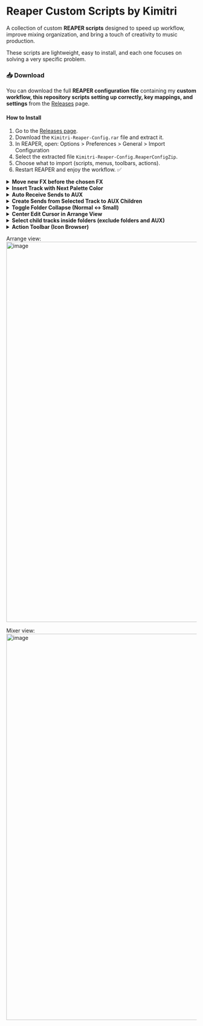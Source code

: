 # Reaper Custom Scripts by Kimitri

A collection of custom **REAPER scripts** designed to speed up workflow, improve mixing organization, and bring a touch of creativity to music production.  

These scripts are lightweight, easy to install, and each one focuses on solving a very specific problem. 

### 📥 Download
You can download the full **REAPER configuration file** containing my **custom workflow, this repository scripts setting up correctly, key mappings, and settings** from the [Releases](https://github.com/kimitrii/reaper-scripts/releases) page.  

#### How to Install
1. Go to the [Releases page](https://github.com/kimitrii/reaper-scripts/releases).  
2. Download the `Kimitri-Reaper-Config.rar` file and extract it.  
3. In REAPER, open:
   Options > Preferences > General > Import Configuration  
4. Select the extracted file `Kimitri-Reaper-Config.ReaperConfigZip`.  
5. Choose what to import (scripts, menus, toolbars, actions).  
6. Restart REAPER and enjoy the workflow. ✅

<details>
 <summary><b>Move new FX before the chosen FX</b></summary>

This REAPER script automatically moves any **newly added FX** in a track **before a chosen FX** (for example, a VU Meter) – but **only when there is a change** in the FX chain.  

## ✨ Features
- Prompts the user to select a **target FX** (by full or partial name).  
- Any newly added FX will automatically be moved **before that FX**.  
- The chosen FX name is saved, so you only need to select it once.  
- Works across all tracks in the project.  

## 🎚 Motivation
This script was created to simulate the workflow of **legendary analog mixing consoles**, where each channel had a **dedicated VU meter**.  
- The VU meter should always stay at the **end of the FX chain**.  
- This way, every time you add a new FX to a track, you can still monitor whether the signal is exceeding **0 dB VU** *after* that effect.  
- It is especially useful when using plugins that support **“Show embedded UI in MCP”**, such as **VU Meter (ZenoMOD)**, since you can always keep visual feedback right inside the mixer.  

## 🛠 Installation
1. Copy the script file (`VU_FX_Keeper.lua`) into your REAPER Scripts folder; 

2. In REAPER, open the **Action List**, click *Load…*, and select the script.  
3. Run the script (or set it to run at startup).  

## ⚙️ Usage
1. The first time you run it, you will be asked to type the name (or part of the name) of the FX you want to use as the reference.  
- Example: `"VU Meter"`  
2. From then on, whenever you add new FX to a track, they will be moved to **just before that chosen FX**.  
3. To change the chosen FX, delete the saved state:  
- Menu: *Extensions > ReaScript console output > Clear extstate* (or by editing the code).  



</details>

<details>
 <summary><b>Insert Track with Next Palette Color</b></summary>

This REAPER script automatically assigns a **track color** based on a predefined palette inside the code.  
Each time it is run, it applies the **next color in sequence**, cycling through the palette you defined.  

## ✨ Features
- Uses a **custom color palette** (defined directly in the script).  
- Applies the **next color** in the palette to the selected tracks.  
- Remembers the last color used, so the sequence continues consistently.  

## 🎚 Motivation
Keeping tracks visually organized is crucial in large projects.  
This script lets you quickly cycle through a set of **hand-picked colors** so every new track you add is immediately colorized, without manual selection.  

## 🛠 Installation
1. Copy the script file (`SetNextColor.lua`) into your REAPER Scripts folder.  
2. In REAPER, open the **Action List**, click *Load…*, and select the script.  

## ⚙️ Usage
1. Import the script into the Action List.  
2. Create a **Custom Action** in the following order:  
   - `Track: Insert new track`  
   - `Script: ColonizeTrack.lua`  
3. Give this custom action a clear name, such as **"New Track (Colorized)"**.  
4. Assign it to a toolbar button or a keyboard shortcut.  
5. From now on, whenever you run this action, it will:  
   - Insert a new track  
   - Automatically colorize it with the **next color in your palette**.  
 

</details>

<details>
 <summary><b>Auto Receive Sends to AUX</b></summary>

This REAPER script automatically creates **sends from all relevant tracks** to a newly selected track **inside a chosen AUX folder**.  

It simulates the workflow of **Ableton Live’s return tracks**, where every new auxiliary channel is instantly available for sends, without requiring manual routing.  

## ✨ Features
- Prompts the user to set the **AUX folder name** once (e.g., `"AUX"` or `"Bus"`).  
- The folder name is **saved permanently** and remembered between REAPER sessions.  
- When you select a track inside the AUX folder, all eligible tracks will automatically create a send to it.  
- Avoids duplicates (existing sends are ignored).  
- Ignores folder parents (only child tracks are connected).  

## 🎚 Motivation
Coming from **Ableton Live**, auxiliary tracks (*Return Tracks*) are always ready to receive sends from every track in the project.  

By default, REAPER requires manual routing for each new AUX track.  
This script brings back the **Ableton-style behavior**:  
- Create a new AUX track inside your chosen folder.  
- Select it once.  
- Instantly, all other tracks in the project (except other AUX tracks and folders) will send to it.  

This way, you can build flexible effect chains (reverbs, delays, parallel compression, etc.) with just **one click or shortcut**, instead of repeatedly setting up sends.  

## 🛠 Installation
1. Copy the script file (`AutoReceiveSends.lua`) into your REAPER Scripts folder.  
2. In REAPER, open the **Action List**, click *Load…*, and select the script.  

## ⚙️ Usage
1. The first time you run the script, you’ll be asked to enter the name of your **AUX folder** (e.g., `"AUX"`).  
   - This name is saved permanently for future sessions.  
2. Organize your project so all your auxiliary tracks are inside this folder.  
3. Select a track inside the AUX folder.  
4. Run the script (via Action List, a toolbar button, or a keyboard shortcut).  
   - All eligible tracks in your project will now send to the selected AUX track.  
5. To change the chosen folder name, clear the saved state or edit the script.  

</details>

<details>
 <summary><b>Create Sends from Selected Track to AUX Children</b></summary>

This REAPER script automatically creates **sends from the selected track** to **all tracks inside a chosen AUX folder**.  

It is especially useful if you want to quickly route a single track to multiple auxiliary effect tracks at once (reverbs, delays, parallel chains, etc.), without manually creating each send.  

## ✨ Features
- Prompts the user to set the **AUX folder name** once (e.g., `"AUX"` or `"Bus"`).  
- The folder name is **saved permanently** and remembered between REAPER sessions.  
- When you select a track outside the AUX folder and run the script, it will:  
  - Find your AUX folder.  
  - Collect all its child tracks.  
  - Create sends from the selected track to each child track.  
- Avoids duplicates (existing sends are ignored).  

## 🎚 Motivation
In DAWs like **Ableton Live**, return tracks are globally accessible, but in REAPER, you often have to create multiple sends manually.  

This script speeds up that process by letting you route a track to **all AUX tracks inside a folder** in just one action.  
It’s perfect for workflows where you have multiple effect returns grouped under one folder (for example: *Reverb AUX*, *Delay AUX*, *Parallel Compression AUX*).  

## 🛠 Installation
1. Copy the script file (`SendToAUXChildren.lua`) into your REAPER Scripts folder.  
2. In REAPER, open the **Action List**, click *Load…*, and select the script.  

## ⚙️ Usage
1. The first time you run it, you will be asked for the name of your AUX folder (e.g. `"AUX"`).  
   - The name will be remembered for future sessions.  

2. There are two main ways to use it:  

   - **Manual** → Select any track *outside* the AUX folder and run the script.  
   - **Automatic (recommended)** → Create a *Custom Action* so every new track is instantly routed to AUX sends:  
     1. Go to **Actions > Show Action List > New Action > New Custom Action**.  
     2. Add the following actions in order:  
        - `Track: Insert new track`  
        - `Script: ColorizeTrack.lua` (optional, for consistent colors)  
        - `Script: AutoSendSendsToAUX.lua`  
     3. Save it as **New Track** (or any name you like).  
     4. Assign it to a shortcut key or toolbar button.  

👉 From now on, every time you create a new track using this custom action, it will **already come with all the correct sends** to your AUX folder children.  

</details> 

</details>

<details>
 <summary><b>Toggle Folder Collapse (Normal ↔ Small)</b></summary>

This REAPER script toggles the **selected folder track** between its two main collapse states:  
- **Normal view** (fully expanded)  
- **Small view** (minimized but still visible)  

It makes working with large projects much faster, since you can quickly reduce clutter while keeping track of your folders.

⚠️ **Note:** This script is **not originally mine**.  
It is a **modified version of MPL’s script**

## ✨ Features
- Works on the **selected folder track**.  
- Toggles between **normal** and **small** (not supercollapsed, so the folder is still visible).  
- Automatically applies the change to **all child tracks inside the folder**.  

## 🎚 Motivation
The native REAPER folder collapse options (Normal, Small, Collapsed, Hidden) don’t provide a direct toggle between **Normal** and **Small**. 
This script makes it instant and consistent — perfect for workflows with many tracks where visibility and organization are key.  

I personally assigned it to the **`Q` key**, so I can quickly collapse or expand any folder with a single keystroke.  

## 🛠 Installation
1. Copy the script file (`CollapseToSmall.lua`) into your REAPER Scripts folder.  
2. In REAPER, open the **Action List**, click *Load…*, and select the script.  

## ⚙️ Usage
1. Select any folder track.  
2. Run the script (or press your assigned shortcut, e.g., **`Q`**).  
3. The folder will toggle between **normal** and **small collapse state**, applying the same setting to all of its child tracks.  

</details>

<details>
 <summary><b>Center Edit Cursor in Arrange View</b></summary>

This REAPER script automatically keeps the **edit cursor centered** in the arrange view whenever it is moved.  
It makes navigating large projects smoother, since you don’t lose sight of the cursor when scrolling horizontally.  

## ✨ Features
- Centers the arrange view on the **edit cursor** position.  
- Works whether REAPER is **playing, recording, or stopped**.  
- Lightweight and runs in the background.  
- Designed to be used inside **Custom Actions** as the **last step**, so that every action that moves the cursor ends with the arrange view centered.  

## 🎚 Motivation
When moving the edit cursor left or right (with arrow keys, shortcuts, or actions), REAPER by default allows the cursor to move toward the edges of the screen before scrolling.  
This script fixes that by always keeping the cursor **in the middle of the arrange view**, similar to workflows in other DAWs.  

It is especially powerful when combined with **Custom Actions**.  
For example:  
- *Move cursor to previous measure* → *Select item under cursor* → **CenterEditCursor.eel**  
- That way, after the main actions run, the view will always recenter automatically.  

## 🛠 Installation
1. Copy the script file (`CenterEditCursor.eel`) into your REAPER Scripts folder.  
2. In REAPER, open the **Action List**, click *Load…*, and select the script.  
3. Add it as the **last step** in any Custom Action that moves the edit cursor.  

## ⚙️ Usage
- After activation in a Custom Action, every time you move the edit cursor (e.g., with left/right arrow shortcuts), the arrange view will scroll so the cursor stays centered.  
- Works seamlessly during playback or recording as well.  

</details>

<details>
 <summary><b>Select child tracks inside folders (exclude folders and AUX)</b></summary>

This REAPER script automatically **selects all child tracks inside all folders**, while skipping:  
- The **folder parent tracks** themselves.  
- Any tracks inside a folder named **AUX**.  

It is useful for quickly select only the *working tracks* (child tracks) without affecting your AUX or routing structures, in Kimitri default project template.

## ✨ Features
- Selects **all child tracks inside all folders**.  
- Skips **folder parents** (only selects children).  
- Completely ignores **AUX folders and their children**.  
- Works across the entire project in one action.  

## 🎚 Motivation
The main inspiration comes from the **Kimitri Project Default Template**.  
In this setup, recording sessions are structured in folders, and often you need to **quickly arm all tracks for live recording** (without selecting folders or AUX).   

Perfect for batch actions like coloring, volume adjustments, live record, FX application, or exporting stems.

## 🛠 Installation
1. Copy the script file (`Select child tracks inside folders (exclude folders and AUX).lua`) into your REAPER Scripts folder.  
2. In REAPER, open the **Action List**, click *Load…*, and select the script.  

## ⚙️ Usage
1. Run the script from the **Action List**, or assign it to a shortcut key or toolbar button.  
2. All child tracks inside folders will be selected automatically.  
3. AUX folder children and folder parents will remain unselected.  

</details>

<details>
 <summary><b>Action Toolbar (Icon Browser)</b></summary>

This REAPER script creates a **dockable toolbar window** with **visual icons organized by categories**, allowing you to quickly run any REAPER action or custom script through an intuitive icon-based interface.

Instead of manually searching the Action List or using native toolbars, you can build your own **visual browser of actions**, categorized and persistent between sessions.

## ✨ Features
- **Dockable custom window** integrated into REAPER’s interface  
- **Sidebar menu** for organizing actions by **categories**  
- Each category displays a **grid of icons**, each linked to a REAPER command ID  
- **Dynamic creation** of categories and buttons directly from the interface  
- **Persistent configuration** via an `.ini` file  
- Supports **hover/active icon states** (3-frame sprites)  
- **Independent scrolling** for menu and content area  
- Remembers window docking position between sessions  

## 🎚 Motivation
REAPER’s default toolbars are powerful, but they can become cluttered or limited when managing dozens of scripts or actions.  
The **Action Toolbar (Icon Browser)** provides a **visual, categorized, and persistent environment**, ideal for users who want a fast, intuitive, and visually organized workflow similar to visual plugin browsers or DAW launchpads.

Perfect for producers, sound designers, and engineers who rely on many custom scripts and want quick visual access to them.

## 🛠 Installation
1. Copy the script file `Action Toolbar (Icon Browser).lua` into your REAPER Scripts folder.  
2. In REAPER, open the **Action List**, click *Load…*, and select the script.  

## ⚙️ Usage
1. Run the script from the **Action List**, or assign it to a toolbar button or shortcut.  
2. Use the **“+” button** on the left to create a new **category**.  
3. Select a category and use the **“+” button** on the right to add **action buttons**.  
   - Provide a **name**, a REAPER **command ID**, and the **icon filename** (e.g. `myicon.png`).  
   - The new button is instantly saved and ready to use.  
4. Click any icon to **run its REAPER command instantly**.  
5. Press `Esc` or re-run the script to close the toolbar.

**Obs::** Place your PNG icons in  `/Data/toolbar_icons/` (REAPER’s native toolbar icons folder).  

### 🧩 Editing or Deleting Buttons
All data is stored in:  
```
/scripts/ActionToolbarIconBrowser/ActionToolbarIconBrowserConfig.ini
```

> 🗂 **Note:**  
> The configuration **folder** (`/scripts/ActionToolbarIconBrowser/`) is automatically created the first time you run the script.  
> The `.ini` file will be created automatically once you add your first category or button.

Each category is a section in the file:
```
[CategoryName]
ButtonName=CommandID,IconFile.png
```
To **edit** a button → change its values (name, command, or icon).  
To **delete** a button → remove its line.  
Save the file and re-run the script to apply changes.

### 📁 Example `.ini` Structure
```
[Menu]
Editing=EDIT
Mixing=MIX
--
[EDIT]
Split=_SWS_SPLIT,split_icon.png
Trim=_SWS_TRIM,trim_icon.png
--
[MIX]
ReaEQ=_RS123456,reaeq_icon.png
ReaComp=_RS789012,reacomp_icon.png
```

> 💡 Tip: Use **3-frame PNG sprites** (normal, hover, active) for smooth visual feedback — turning your toolbar into a **custom plugin browser** or **macro pad** directly inside REAPER.

</details>



Arrange view:
<img width="1920" height="1002" alt="image" src="https://github.com/user-attachments/assets/6e372c1a-2b1f-4814-a1fe-44c0cb90f105" />

Mixer view:
<img width="1920" height="1018" alt="image" src="https://github.com/user-attachments/assets/eabe31f9-5a8b-47ab-b794-91aa06414627" />
